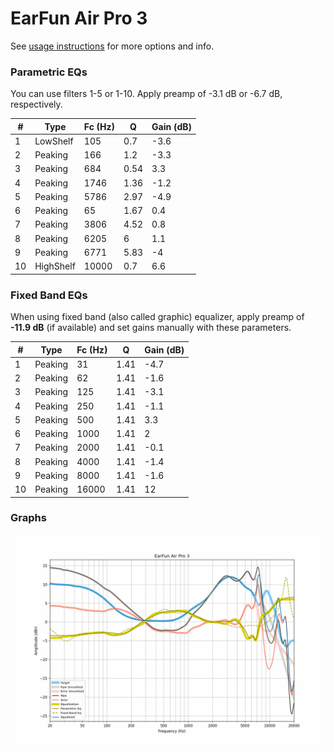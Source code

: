 # EarFun Air Pro 3
See [usage instructions](https://github.com/jaakkopasanen/AutoEq#usage) for more options and info.

### Parametric EQs
You can use filters 1-5 or 1-10. Apply preamp of -3.1 dB or -6.7 dB, respectively.

|   # | Type      |   Fc (Hz) |    Q |   Gain (dB) |
|-----|-----------|-----------|------|-------------|
|   1 | LowShelf  |       105 | 0.7  |        -3.6 |
|   2 | Peaking   |       166 | 1.2  |        -3.3 |
|   3 | Peaking   |       684 | 0.54 |         3.3 |
|   4 | Peaking   |      1746 | 1.36 |        -1.2 |
|   5 | Peaking   |      5786 | 2.97 |        -4.9 |
|   6 | Peaking   |        65 | 1.67 |         0.4 |
|   7 | Peaking   |      3806 | 4.52 |         0.8 |
|   8 | Peaking   |      6205 | 6    |         1.1 |
|   9 | Peaking   |      6771 | 5.83 |        -4   |
|  10 | HighShelf |     10000 | 0.7  |         6.6 |

### Fixed Band EQs
When using fixed band (also called graphic) equalizer, apply preamp of **-11.9 dB** (if available) and set gains manually with these parameters.

|   # | Type    |   Fc (Hz) |    Q |   Gain (dB) |
|-----|---------|-----------|------|-------------|
|   1 | Peaking |        31 | 1.41 |        -4.7 |
|   2 | Peaking |        62 | 1.41 |        -1.6 |
|   3 | Peaking |       125 | 1.41 |        -3.1 |
|   4 | Peaking |       250 | 1.41 |        -1.1 |
|   5 | Peaking |       500 | 1.41 |         3.3 |
|   6 | Peaking |      1000 | 1.41 |         2   |
|   7 | Peaking |      2000 | 1.41 |        -0.1 |
|   8 | Peaking |      4000 | 1.41 |        -1.4 |
|   9 | Peaking |      8000 | 1.41 |        -1.6 |
|  10 | Peaking |     16000 | 1.41 |        12   |

### Graphs
![](./EarFun%20Air%20Pro%203.png)

